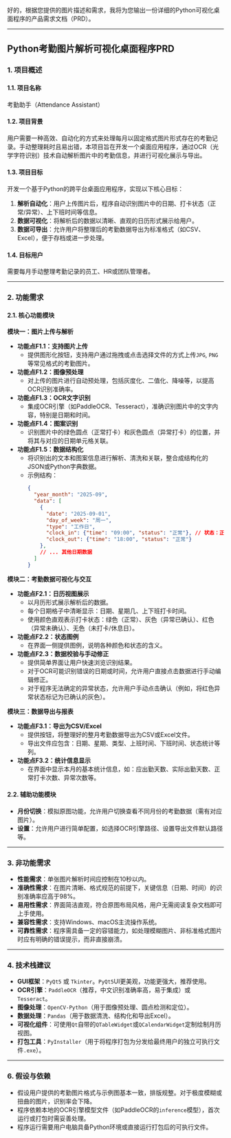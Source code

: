 好的，根据您提供的图片描述和需求，我将为您输出一份详细的Python可视化桌面程序的产品需求文档（PRD）。

---

## **Python考勤图片解析可视化桌面程序PRD**

### **1. 项目概述**

#### **1.1. 项目名称**
考勤助手（Attendance Assistant）

#### **1.2. 项目背景**
用户需要一种高效、自动化的方式来处理每月以固定格式图片形式存在的考勤记录。手动整理耗时且易出错，本项目旨在开发一个桌面应用程序，通过OCR（光学字符识别）技术自动解析图片中的考勤信息，并进行可视化展示与导出。

#### **1.3. 项目目标**
开发一个基于Python的跨平台桌面应用程序，实现以下核心目标：
1.  **解析自动化**：用户上传图片后，程序自动识别图片中的日期、打卡状态（正常/异常）、上下班时间等信息。
2.  **数据可视化**：将解析后的数据以清晰、直观的日历形式展示给用户。
3.  **数据可导出**：允许用户将整理后的考勤数据导出为标准格式（如CSV、Excel），便于存档或进一步处理。

#### **1.4. 目标用户**
需要每月手动整理考勤记录的员工、HR或团队管理者。

---

### **2. 功能需求**

#### **2.1. 核心功能模块**

**模块一：图片上传与解析**
-   **功能点F1.1：支持图片上传**
    -   提供图形化按钮，支持用户通过拖拽或点击选择文件的方式上传`JPG`, `PNG`等常见格式的考勤图片。
-   **功能点F1.2：图像预处理**
    -   对上传的图片进行自动预处理，包括灰度化、二值化、降噪等，以提高OCR识别准确率。
-   **功能点F1.3：OCR文字识别**
    -   集成OCR引擎（如PaddleOCR、Tesseract），准确识别图片中的文字内容，特别是日期和时间。
-   **功能点F1.4：图案识别**
    -   识别图片中的绿色圆点（正常打卡）和灰色圆点（异常打卡）的位置，并将其与对应的日期单元格关联。
-   **功能点F1.5：数据结构化**
    -   将识别出的文本和图案信息进行解析、清洗和关联，整合成结构化的JSON或Python字典数据。
    -   示例结构：
        ```json
        {
          "year_month": "2025-09",
          "data": [
            {
              "date": "2025-09-01",
              "day_of_week": "周一",
              "type": "工作日",
              "clock_in": {"time": "09:00", "status": "正常"}, // 状态：正常、异常、未打卡
              "clock_out": {"time": "18:00", "status": "正常"}
            },
            // ... 其他日期数据
          ]
        }
        ```

**模块二：考勤数据可视化与交互**
-   **功能点F2.1：日历视图展示**
    -   以月历形式展示解析后的数据。
    -   每个日期格子中清晰显示：日期、星期几、上下班打卡时间。
    -   使用颜色直观表示打卡状态：绿色（正常）、灰色（异常已确认）、红色（异常未确认）、无色（未打卡/休息日）。
-   **功能点F2.2：状态图例**
    -   在界面一侧提供图例，说明各种颜色和状态的含义。
-   **功能点F2.3：数据校验与手动修正**
    -   提供简单界面让用户快速浏览识别结果。
    -   对于OCR可能识别错误的日期或时间，允许用户直接点击数据进行手动编辑修正。
    -   对于程序无法确定的异常状态，允许用户手动点击确认（例如，将红色异常状态标记为已确认的灰色）。

**模块三：数据导出与报表**
-   **功能点F3.1：导出为CSV/Excel**
    -   提供按钮，将整理好的整月考勤数据导出为CSV或Excel文件。
    -   导出文件应包含：日期、星期、类型、上班时间、下班时间、状态统计等列。
-   **功能点F3.2：统计信息显示**
    -   在界面中显示本月的基本统计信息，如：应出勤天数、实际出勤天数、正常打卡次数、异常次数等。

#### **2.2. 辅助功能模块**
-   **月份切换**：模拟原图功能，允许用户切换查看不同月份的考勤数据（需有对应图片）。
-   **设置**：允许用户进行简单配置，如选择OCR引擎路径、设置导出文件默认路径等。

---

### **3. 非功能需求**

-   **性能需求**：单张图片解析时间应控制在10秒以内。
-   **准确性需求**：在图片清晰、格式规范的前提下，关键信息（日期、时间）的识别准确率应高于98%。
-   **易用性需求**：界面简洁直观，符合原图布局风格，用户无需阅读复杂文档即可上手使用。
-   **兼容性需求**：支持Windows、macOS主流操作系统。
-   **可靠性需求**：程序需具备一定的容错能力，如处理模糊图片、非标准格式图片时应有明确的错误提示，而非直接崩溃。

---

### **4. 技术栈建议**

-   **GUI框架**：`PyQt5` 或 `Tkinter`。`PyQt5`UI更美观，功能更强大，推荐使用。
-   **OCR引擎**：`PaddleOCR`（推荐，中文识别准确率高，易于集成）或 `Tesseract`。
-   **图像处理**：`OpenCV-Python`（用于图像预处理、圆点检测和定位）。
-   **数据处理**：`Pandas`（用于数据清洗、结构化和导出Excel）。
-   **可视化组件**：可使用`Qt`自带的`QTableWidget`或`QCalendarWidget`定制绘制月历视图。
-   **打包工具**：`PyInstaller`（用于将程序打包为分发给最终用户的独立可执行文件`.exe`）。


---

### **6. 假设与依赖**

-   假设用户提供的考勤图片格式与示例图基本一致，排版规整。对于极度模糊或扭曲的图片，识别率会下降。
-   程序依赖本地的OCR引擎模型文件（如PaddleOCR的`inference`模型），首次运行或打包时需妥善处理。
-   程序运行需要用户电脑具备Python环境或直接运行打包后的可执行文件。

